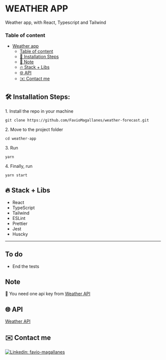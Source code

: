 # WEATHER APP

Weather app, with React, Typescript and Tailwind

### Table of content

- [Weather app](#weatherapp)
  - [Table of content](#table-of-content)
  - [🚀 Installation Steps](#-installation-steps)
  - [🚩 Note](#-note)
  - [🔥 Stack + Libs](#-stack--libs)
  - [🌐 API](#-weather-api)
  - [✉️ Contact me](#️-contact-me)

<h2>🛠️ Installation Steps:</h2>

<p>1. Install the repo in your machine</p>

`git clone https://github.com/FavioMagallanes/weather-forecast.git`

<p>2. Move to the project folder</p>

`cd weather-app`

<p>3. Run</p>

`yarn`

<p>4. Finally, run</p>

`yarn start`

## 🔥 Stack + Libs

- React
- TypeScript
- Tailwind
- ESLint
- Prettier
- Jest
- Huscky

---

## To do

- End the tests

## Note

🚩 You need one api key from [Weather API](https://www.weatherapi.com/)

## 🌐 API

[Weather API](https://www.weatherapi.com/)

## ✉️ Contact me

[![Linkedin: favio-magallanes](https://img.shields.io/badge/-favio-magallanes-blue?style=for-the-badge&logo=Linkedin&logoColor=white&logoWidth=50&link=https://www.linkedin.com/in/favio-magallanes/)](https://www.linkedin.com/in/favio-magallanes/)
